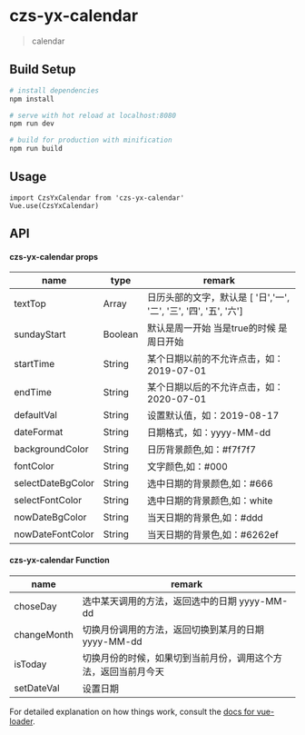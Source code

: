# czs-yx-calendar

> calendar

## Build Setup

``` bash
# install dependencies
npm install

# serve with hot reload at localhost:8080
npm run dev

# build for production with minification
npm run build
```

## Usage
```
import CzsYxCalendar from 'czs-yx-calendar'
Vue.use(CzsYxCalendar)
```

## API

#### czs-yx-calendar props

name | type | remark
---|---|---
textTop | Array | 日历头部的文字，默认是 [ '日','一', '二', '三', '四', '五', '六']
sundayStart | Boolean | 默认是周一开始 当是true的时候 是周日开始
startTime | String | 某个日期以前的不允许点击，如：2019-07-01
endTime | String | 某个日期以后的不允许点击，如：2020-07-01
defaultVal | String | 设置默认值，如：2019-08-17
dateFormat | String | 日期格式，如：yyyy-MM-dd
backgroundColor | String | 日历背景颜色,如：#f7f7f7
fontColor | String | 文字颜色,如：#000
selectDateBgColor | String | 选中日期的背景颜色,如：#666
selectFontColor | String | 选中日期的背景颜色,如：white
nowDateBgColor | String | 当天日期的背景色,如：#ddd
nowDateFontColor | String | 当天日期的背景色,如：#6262ef


#### czs-yx-calendar Function

name | remark
---|---
choseDay | 选中某天调用的方法，返回选中的日期 yyyy-MM-dd
changeMonth | 切换月份调用的方法，返回切换到某月的日期 yyyy-MM-dd
isToday | 切换月份的时候，如果切到当前月份，调用这个方法，返回当前月今天
setDateVal | 设置日期


For detailed explanation on how things work, consult the [docs for vue-loader](http://vuejs.github.io/vue-loader).
